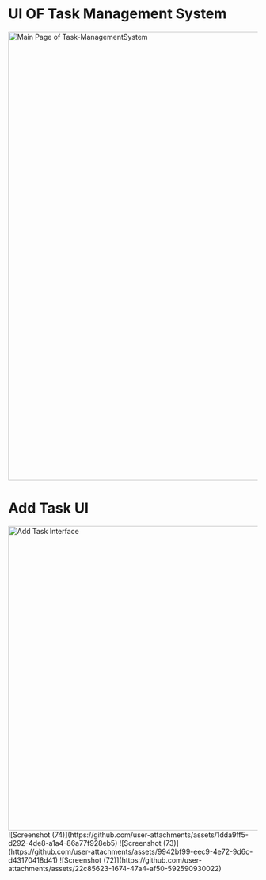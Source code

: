 # UI OF Task Management System

<img width="905" alt="Main Page of Task-ManagementSystem" src="https://github.com/user-attachments/assets/10a35fca-f8e5-403c-93af-da45a6c4bdba" />

# Add Task UI

<img width="614" alt="Add Task Interface" src="https://github.com/user-attachments/assets/bbf3f5d0-573f-40ce-9768-fa3819226692" />
![Screenshot (74)](https://github.com/user-attachments/assets/1dda9ff5-d292-4de8-a1a4-86a77f928eb5)
![Screenshot (73)](https://github.com/user-attachments/assets/9942bf99-eec9-4e72-9d6c-d43170418d41)
![Screenshot (72)](https://github.com/user-attachments/assets/22c85623-1674-47a4-af50-592590930022)
